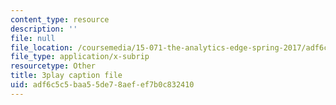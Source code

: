 ```yaml
---
content_type: resource
description: ''
file: null
file_location: /coursemedia/15-071-the-analytics-edge-spring-2017/adf6c5c5baa55de78aefef7b0c832410_d2CfWJkklvo.vtt
file_type: application/x-subrip
resourcetype: Other
title: 3play caption file
uid: adf6c5c5-baa5-5de7-8aef-ef7b0c832410
---
```

